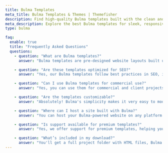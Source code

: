 ```yaml
---
title: Bulma Templates
meta_title: Bulma Templates & Themes | Themefisher
description: Find high-quality Bulma templates built with the clean and modern Bulma CSS framework. Ideal for building responsive, fast-loading websites.
meta_description: Explore the best Bulma templates for sleek, responsive websites. Crafted with SEO-friendly code and a minimalist design system.
type: bulma

faq:
  enable: true
  title: "Frequently Asked Questions"
  questions:
    - question: "What are Bulma templates?"
      answer: "Bulma templates are pre-designed website layouts built using the Bulma CSS framework — a modern, lightweight, and flexbox-based CSS framework."

    - question: "Are these templates optimized for SEO?"
      answer: "Yes, our Bulma templates follow best practices in SEO, including proper HTML structure, responsive design, and fast performance."

    - question: "Can I use Bulma templates for commercial use?"
      answer: "Yes, you can use them for commercial and client projects without limitations."

    - question: "Are the templates customizable?"
      answer: "Absolutely! Bulma's simplicity makes it very easy to modify and adapt the templates for your specific needs."

    - question: "Where can I host a site built with Bulma?"
      answer: "You can host your Bulma-powered website on any platform that supports HTML/CSS, including GitHub Pages, Netlify, or shared hosting."

    - question: "Is support available for premium templates?"
      answer: "Yes, we offer support for premium templates, helping you with installation and any technical issues you face."

    - question: "What’s included in my download?"
      answer: "You'll get a full project folder with HTML files, Bulma CSS, assets, and setup instructions."
---
```

